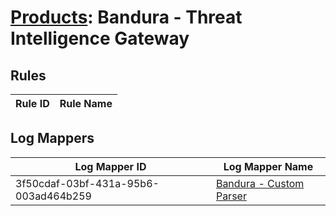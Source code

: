 # [Products](README.md): Bandura - Threat Intelligence Gateway

## Rules

|Rule ID|Rule Name|
|----|----|


## Log Mappers

|Log Mapper ID|Log Mapper Name|
|----|----|
|3f50cdaf-03bf-431a-95b6-003ad464b259|[Bandura - Custom Parser](../mappings/3f50cdaf-03bf-431a-95b6-003ad464b259.md)|


